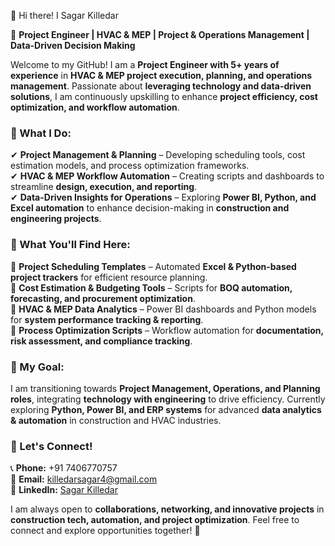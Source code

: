 👋 Hi there! I Sagar Killedar

🚀 **Project Engineer | HVAC & MEP | Project & Operations Management | Data-Driven Decision Making**  

Welcome to my GitHub! I am a **Project Engineer with 5+ years of experience** in **HVAC & MEP project execution, planning, and operations management**. Passionate about **leveraging technology and data-driven solutions**, I am continuously upskilling to enhance **project efficiency, cost optimization, and workflow automation**.  

### **🔹 What I Do:**  
✔ **Project Management & Planning** – Developing scheduling tools, cost estimation models, and process optimization frameworks.  
✔ **HVAC & MEP Workflow Automation** – Creating scripts and dashboards to streamline **design, execution, and reporting**.  
✔ **Data-Driven Insights for Operations** – Exploring **Power BI, Python, and Excel automation** to enhance decision-making in **construction and engineering projects**.  

### **🔹 What You'll Find Here:**  
📌 **Project Scheduling Templates** – Automated **Excel & Python-based project trackers** for efficient resource planning.  
📌 **Cost Estimation & Budgeting Tools** – Scripts for **BOQ automation, forecasting, and procurement optimization**.  
📌 **HVAC & MEP Data Analytics** – Power BI dashboards and Python models for **system performance tracking & reporting**.  
📌 **Process Optimization Scripts** – Workflow automation for **documentation, risk assessment, and compliance tracking**.  

### **🔹 My Goal:**  
I am transitioning towards **Project Management, Operations, and Planning roles**, integrating **technology with engineering** to drive efficiency. Currently exploring **Python, Power BI, and ERP systems** for advanced **data analytics & automation** in construction and HVAC industries.  

### **🔹 Let's Connect!**  
📞 **Phone:** +91 7406770757  
📧 **Email:** killedarsagar4@gmail.com  
🔗 **LinkedIn:** [Sagar Killedar](https://www.linkedin.com/in/sagar-killedar-4414821b3/)  

I am always open to **collaborations, networking, and innovative projects** in **construction tech, automation, and project optimization**. Feel free to connect and explore opportunities together! 🚀  
